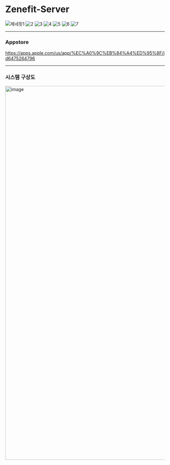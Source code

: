 <h1>Zenefit-Server</h1>

![제네핏1](https://github.com/TeamZenefit/zenefit-server/assets/77667212/da91692d-781b-40b4-b68e-ddd836bd94a0)
![2](https://github.com/TeamZenefit/zenefit-server/assets/77667212/3d7cde53-c57b-4e6a-af02-58cf02f5eb73)
![3](https://github.com/TeamZenefit/zenefit-server/assets/77667212/24d90ebd-acd7-4dd2-89ec-532dfc536c77)
![4](https://github.com/TeamZenefit/zenefit-server/assets/77667212/8aac2908-434d-48d8-907d-dcaf51a59ef5)
![5](https://github.com/TeamZenefit/zenefit-server/assets/77667212/dfc4ea70-3c9b-45ed-b036-1fcb4bbe59a3)
![6](https://github.com/TeamZenefit/zenefit-server/assets/77667212/82465002-5f5e-408a-958d-10e674dd0547)
![7](https://github.com/TeamZenefit/zenefit-server/assets/77667212/56607db5-1123-48f9-8f20-3298f8a354ae)

-----
<h3>Appstore</h3>

https://apps.apple.com/us/app/%EC%A0%9C%EB%84%A4%ED%95%8F/id6475264796

-----
<h3>시스템 구상도</h3>
<img width="1183" alt="image" src="https://github.com/TeamZenefit/zenefit-server/assets/77667212/c0e18d5a-f8d5-4dd4-8f46-7915cdf384bd">

